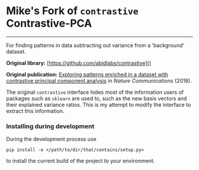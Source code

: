 # Mike's Fork of `contrastive` Contrastive-PCA
___

For finding patterns in data subtracting out variance from a 'background' dataset.

**Original library:** [https://github.com/abidlabs/contrastive]()

**Original publication:** [Exploring patterns enriched in a dataset with contrastive principal component analysis](https://www.nature.com/articles/s41467-018-04608-8.pdf/) in *Nature Communications* (2018).

The original `contrastive` interface hides most of the information users of packages such as `sklearn` are used to, such as the new basis vectors and their explained variance ratios. This is my attempt to modify the interface to extract this information. 

### Installing during development

During the development process use 

```
pip install -e </path/to/dir/that/contains/setup.py>
``` 
to install the current build of the project to your environment. 
 


 

